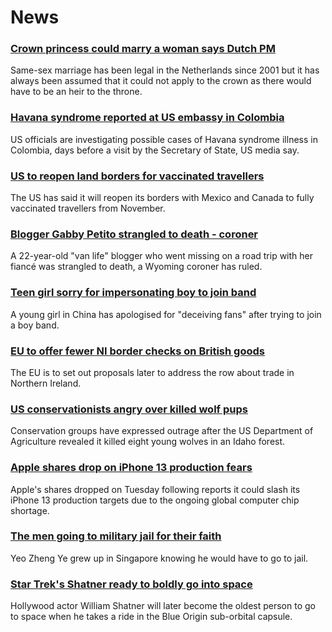 # News
### [Crown princess could marry a woman says Dutch PM](https://www.bbc.com/news/world-europe-58886581)
Same-sex marriage has been legal in the Netherlands since 2001 but it has always been assumed that it could not apply to the crown as there would have to be an heir to the throne.
### [Havana syndrome reported at US embassy in Colombia](https://www.bbc.com/news/world-us-canada-58893344)
US officials are investigating possible cases of Havana syndrome illness in Colombia, days before a visit by the Secretary of State, US media say.
### [US to reopen land borders for vaccinated travellers](https://www.bbc.com/news/world-us-canada-58893052)
The US has said it will reopen its borders with Mexico and Canada to fully vaccinated travellers from November. 
### [Blogger Gabby Petito strangled to death - coroner](https://www.bbc.com/news/world-us-canada-58892307)
A 22-year-old "van life" blogger who went missing on a road trip with her fiancé was strangled to death, a Wyoming coroner has ruled.
### [Teen girl sorry for impersonating boy to join band](https://www.bbc.com/news/world-asia-china-58893932)
A young girl in China has apologised for "deceiving fans" after trying to join a boy band.
### [EU to offer fewer NI border checks on British goods](https://www.bbc.com/news/uk-northern-ireland-58871221)
The EU is to set out proposals later to address the row about trade in Northern Ireland. 
### [US conservationists angry over killed wolf pups](https://www.bbc.com/news/world-us-canada-58887928)
Conservation groups have expressed outrage after the US Department of Agriculture revealed it killed eight young wolves in an Idaho forest.
### [Apple shares drop on iPhone 13 production fears](https://www.bbc.com/news/business-58892176)
Apple's shares dropped on Tuesday following reports it could slash its iPhone 13 production targets due to the ongoing global computer chip shortage.
### [The men going to military jail for their faith](https://www.bbc.com/news/world-asia-58647485)
Yeo Zheng Ye grew up in Singapore knowing he would have to go to jail.
### [Star Trek's Shatner ready to boldly go into space](https://www.bbc.com/news/science-environment-58885555)
Hollywood actor William Shatner will later become the oldest person to go to space when he takes a ride in the Blue Origin sub-orbital capsule.
